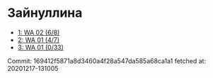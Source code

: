 # Зайнуллина
- [1: WA 02 (6/8)](1.md)
- [2: WA 01 (4/7)](2.md)
- [3: WA 01 (0/33)](3.md)

Commit: 169412f5871a8d3460a4f28a547da585a68ca1a1
 fetched at: 20201217-131005
